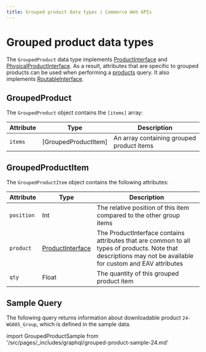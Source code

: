 ```yaml
---
title: Grouped product data types | Commerce Web APIs
---
```


# Grouped product data types

The `GroupedProduct` data type implements [ProductInterface](../index.md) and [PhysicalProductInterface](../attributes.md#physicalproductinterface). As a result, attributes that are specific to grouped products can be used when performing a [products](../../queries/products.md) query. It also implements [RoutableInterface](../routable.md).

## GroupedProduct

The `GroupedProduct` object contains the `[items]` array:

Attribute | Type | Description
--- | --- | ---
`items` | [GroupedProductItem] | An array containing grouped product items

## GroupedProductItem

The `GroupedProductItem` object contains the following attributes:

Attribute | Type | Description
--- | --- | ---
`position` | Int | The relative position of this item compared to the other group items
`product` | [ProductInterface](../index.md) | The ProductInterface contains attributes that are common to all types of products. Note that descriptions may not be available for custom and EAV attributes
`qty` | Float | The quantity of this grouped product item

## Sample Query

The following query returns information about downloadable product `24-WG085_Group`, which is defined in the sample data.

import GroupedProductSample from '/src/pages/_includes/graphql/grouped-product-sample-24.md'

<GroupedProductSample />

